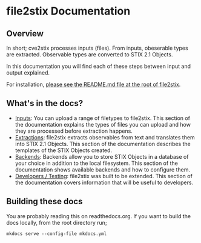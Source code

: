 # file2stix Documentation

## Overview

In short; cve2stix processes inputs (files). From inputs, obeserable types are extracted. Observable types are converted to STIX 2.1 Objects.

In this documentation you will find each of these steps between input and output explained.

For installation, [please see the README.md file at the root of file2stix](https://github.com/signalscorps/file2stix).

## What's in the docs?

* [Inputs](inputs.md): You can upload a range of filetypes to file2stix. This section of the documentation explains the types of files you can upload and how they are processed before extraction happens.
* [Extractions](extractions.md): file2stix extracts observables from text and translates them into STIX 2.1 Objects. This section of the documentation describes the templates of the STIX Objects created.
* [Backends](backends.md): Backends allow you to store STIX Objects in a database of your choice in addition to the local filesystem. This section of the documentation shows available backends and how to configure them.
* [Developers / Testing](developers.md): file2stix was built to be extended. This section of the documentation covers information that will be useful to developers.

## Building these docs

You are probably reading this on readthedocs.org. If you want to build the docs locally, from the root directory run;

```shell
mkdocs serve --config-file mkdocs.yml
```